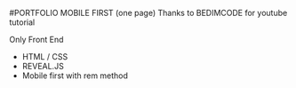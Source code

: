 #PORTFOLIO MOBILE FIRST (one page)
Thanks to BEDIMCODE for youtube tutorial

Only Front End
- HTML / CSS
- REVEAL.JS
- Mobile first with rem method